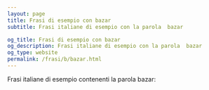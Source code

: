 ```yaml
---
layout: page
title: Frasi di esempio con bazar 
subtitle: Frasi italiane di esempio con la parola  bazar

og_title: Frasi di esempio con bazar 
og_description: Frasi italiane di esempio con la parola  bazar
og_type: website
permalink: /frasi/b/bazar.html
---
```


Frasi italiane di esempio contenenti la parola bazar:


